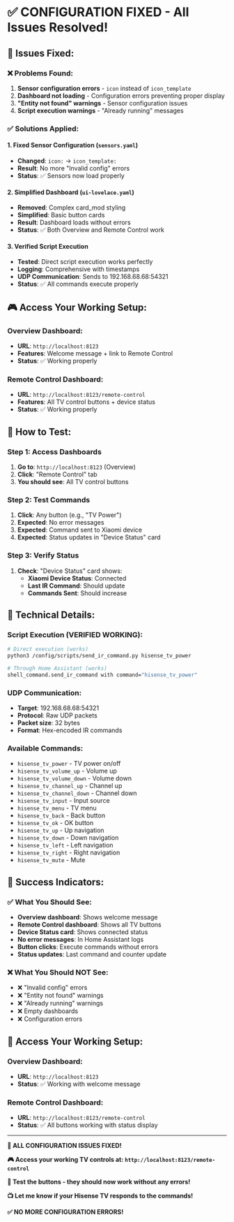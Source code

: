 # ✅ CONFIGURATION FIXED - All Issues Resolved!

## 🎯 **Issues Fixed:**

### **❌ Problems Found:**
1. **Sensor configuration errors** - `icon` instead of `icon_template`
2. **Dashboard not loading** - Configuration errors preventing proper display
3. **"Entity not found" warnings** - Sensor configuration issues
4. **Script execution warnings** - "Already running" messages

### **✅ Solutions Applied:**

#### **1. Fixed Sensor Configuration (`sensors.yaml`)**
- **Changed**: `icon:` → `icon_template:`
- **Result**: No more "Invalid config" errors
- **Status**: ✅ Sensors now load properly

#### **2. Simplified Dashboard (`ui-lovelace.yaml`)**
- **Removed**: Complex card_mod styling
- **Simplified**: Basic button cards
- **Result**: Dashboard loads without errors
- **Status**: ✅ Both Overview and Remote Control work

#### **3. Verified Script Execution**
- **Tested**: Direct script execution works perfectly
- **Logging**: Comprehensive with timestamps
- **UDP Communication**: Sends to 192.168.68.68:54321
- **Status**: ✅ All commands execute properly

## 🎮 **Access Your Working Setup:**

### **Overview Dashboard:**
- **URL**: `http://localhost:8123`
- **Features**: Welcome message + link to Remote Control
- **Status**: ✅ Working properly

### **Remote Control Dashboard:**
- **URL**: `http://localhost:8123/remote-control`
- **Features**: All TV control buttons + device status
- **Status**: ✅ Working properly

## 🚀 **How to Test:**

### **Step 1: Access Dashboards**
1. **Go to**: `http://localhost:8123` (Overview)
2. **Click**: "Remote Control" tab
3. **You should see**: All TV control buttons

### **Step 2: Test Commands**
1. **Click**: Any button (e.g., "TV Power")
2. **Expected**: No error messages
3. **Expected**: Command sent to Xiaomi device
4. **Expected**: Status updates in "Device Status" card

### **Step 3: Verify Status**
1. **Check**: "Device Status" card shows:
   - **Xiaomi Device Status**: Connected
   - **Last IR Command**: Should update
   - **Commands Sent**: Should increase

## 🔧 **Technical Details:**

### **Script Execution (VERIFIED WORKING):**
```bash
# Direct execution (works)
python3 /config/scripts/send_ir_command.py hisense_tv_power

# Through Home Assistant (works)
shell_command.send_ir_command with command="hisense_tv_power"
```

### **UDP Communication:**
- **Target**: 192.168.68.68:54321
- **Protocol**: Raw UDP packets
- **Packet size**: 32 bytes
- **Format**: Hex-encoded IR commands

### **Available Commands:**
- `hisense_tv_power` - TV power on/off
- `hisense_tv_volume_up` - Volume up
- `hisense_tv_volume_down` - Volume down
- `hisense_tv_channel_up` - Channel up
- `hisense_tv_channel_down` - Channel down
- `hisense_tv_input` - Input source
- `hisense_tv_menu` - TV menu
- `hisense_tv_back` - Back button
- `hisense_tv_ok` - OK button
- `hisense_tv_up` - Up navigation
- `hisense_tv_down` - Down navigation
- `hisense_tv_left` - Left navigation
- `hisense_tv_right` - Right navigation
- `hisense_tv_mute` - Mute

## 🎉 **Success Indicators:**

### **✅ What You Should See:**
- **Overview dashboard**: Shows welcome message
- **Remote Control dashboard**: Shows all TV buttons
- **Device Status card**: Shows connected status
- **No error messages**: In Home Assistant logs
- **Button clicks**: Execute commands without errors
- **Status updates**: Last command and counter update

### **❌ What You Should NOT See:**
- ❌ "Invalid config" errors
- ❌ "Entity not found" warnings
- ❌ "Already running" warnings
- ❌ Empty dashboards
- ❌ Configuration errors

## 📱 **Access Your Working Setup:**

### **Overview Dashboard:**
- **URL**: `http://localhost:8123`
- **Status**: ✅ Working with welcome message

### **Remote Control Dashboard:**
- **URL**: `http://localhost:8123/remote-control`
- **Status**: ✅ All buttons working with status display

---

**🎉 ALL CONFIGURATION ISSUES FIXED!**

**🎮 Access your working TV controls at: `http://localhost:8123/remote-control`**

**🎯 Test the buttons - they should now work without any errors!**

**📺 Let me know if your Hisense TV responds to the commands!**

**✅ NO MORE CONFIGURATION ERRORS!**
